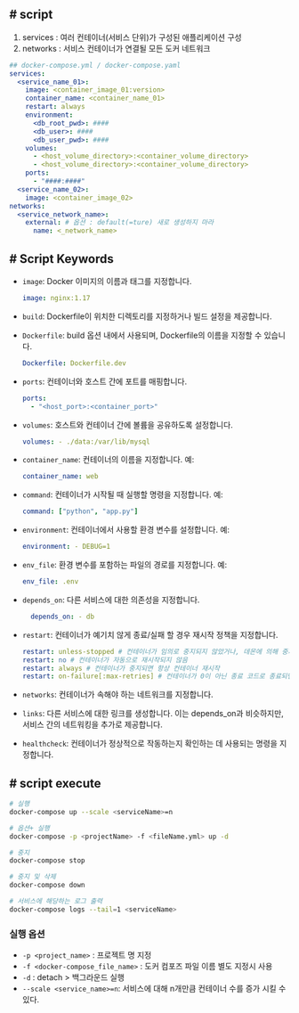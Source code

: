 ## # script

1. services : 여러 컨테이너(서비스 단위)가 구성된 애플리케이션 구성
2. networks : 서비스 컨테이너가 연결될 모든 도커 네트워크

```yaml
## docker-compose.yml / docker-compose.yaml
services:
  <service_name_01>:
    image: <container_image_01:version>
    container_name: <container_name_01>
    restart: always
    environment:
      <db_root_pwd>: ####
      <db_user>: ####
      <db_user_pwd>: ####
    volumes:
      - <host_volume_directory>:<container_volume_directory>
      - <host_volume_directory>:<container_volume_directory>
    ports:
      - "####:####"
  <service_name_02>:
    image: <container_image_02>
networks:
  <service_network_name>:
    external: # 옵션 : default(=ture) 새로 생성하지 마라
      name: <_network_name>
```

## # Script Keywords

- `image`: Docker 이미지의 이름과 태그를 지정합니다.
  ```yml
  image: nginx:1.17
  ```
- `build`: Dockerfile이 위치한 디렉토리를 지정하거나 빌드 설정을 제공합니다.
- `Dockerfile`: build 옵션 내에서 사용되며, Dockerfile의 이름을 지정할 수 있습니다.
  ```yml
  Dockerfile: Dockerfile.dev
  ```
- `ports`: 컨테이너와 호스트 간에 포트를 매핑합니다.
  ```yml
  ports:
    - "<host_port>:<container_port>"
  ```
- `volumes`: 호스트와 컨테이너 간에 볼륨을 공유하도록 설정합니다.

  ```yml
  volumes: - ./data:/var/lib/mysql
  ```

- `container_name`: 컨테이너의 이름을 지정합니다. 예:

  ```yml
  container_name: web
  ```

- `command`: 컨테이너가 시작될 때 실행할 명령을 지정합니다. 예:

  ```yml
  command: ["python", "app.py"]
  ```

- `environment`: 컨테이너에서 사용할 환경 변수를 설정합니다. 예:

  ```yml
  environment: - DEBUG=1
  ```

- `env_file`: 환경 변수를 포함하는 파일의 경로를 지정합니다. 예:

  ```yml
  env_file: .env
  ```

- `depends_on`: 다른 서비스에 대한 의존성을 지정합니다.

  ```yml
    depends_on: - db
  ```

- `restart`: 컨테이너가 예기치 않게 종료/실패 할 경우 재시작 정책을 지정합니다.

  ```yml
  restart: unless-stopped # 컨테이너가 임의로 중지되지 않았거나, 데몬에 의해 중지되지 않는 한 항상 컨테이너 재시작
  restart: no # 컨테이너가 자동으로 재시작되지 않음
  restart: always # 컨테이너가 중지되면 항상 컨테이너 재시작
  restart: on-failure[:max-retries] # 컨테이너가 0이 아닌 종료 코드로 종료되면 컨테이너를 재시작 / max-retries : 컨테이너 재시작 시도 최대 횟수 지정

  ```

- `networks`: 컨테이너가 속해야 하는 네트워크를 지정합니다.
- `links`: 다른 서비스에 대한 링크를 생성합니다. 이는 depends_on과 비슷하지만, 서비스 간의 네트워킹을 추가로 제공합니다.
- `healthcheck`: 컨테이너가 정상적으로 작동하는지 확인하는 데 사용되는 명령을 지정합니다.

## # script execute

```bash
# 실행
docker-compose up --scale <serviceName>=n

# 옵션+ 실행
docker-compose -p <projectName> -f <fileName.yml> up -d

# 중지
docker-compose stop

# 중지 및 삭제
docker-compose down

# 서비스에 해당하는 로그 출력
docker-compose logs --tail=1 <serviceName>
```

### 실행 옵션

- `-p <project_name>` : 프로젝트 명 지정
- `-f <docker-compose_file_name>` : 도커 컴포즈 파일 이름 별도 지정시 사용
- `-d` : detach > 백그라운드 실행
- `--scale <service_name>=n`: 서비스에 대해 n개만큼 컨테이너 수를 증가 시킬 수 있다.
